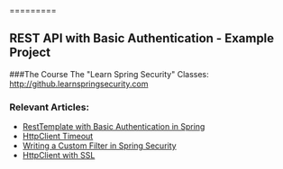 =========

## REST API with Basic Authentication - Example Project

###The Course
The "Learn Spring Security" Classes: http://github.learnspringsecurity.com

### Relevant Articles: 
- [RestTemplate with Basic Authentication in Spring](http://www.baeldung.com/2012/04/16/how-to-use-resttemplate-with-basic-authentication-in-spring-3-1)
- [HttpClient Timeout](http://www.baeldung.com/httpclient-timeout)
- [Writing a Custom Filter in Spring Security](http://www.baeldung.com/writing-custom-filter-spring-security)
- [HttpClient with SSL](http://www.baeldung.com/httpclient-ssl)
